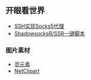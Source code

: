 ## 开眼看世界

* [SSH实现Socks5代理](gfw/ssh-socks5)
* [ShadowsocksR/SSR一键脚本](gfw/shadowsocksr-ssr-one-click-script)

### 图片素材

* [觅元素](http://www.51yuansu.com/)
* [NetClipart](https://www.netclipart.com/)
